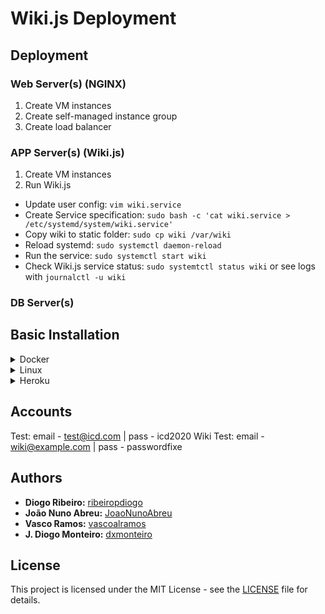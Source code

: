 # Wiki.js Deployment

## Deployment

### Web Server(s) (NGINX)

1. Create VM instances
2. Create self-managed instance group
3. Create load balancer

### APP Server(s) (Wiki.js)

1. Create VM instances
2. Run Wiki.js

-   Update user config: `vim wiki.service`
-   Create Service specification: `sudo bash -c 'cat wiki.service > /etc/systemd/system/wiki.service'`
-   Copy wiki to static folder: `sudo cp wiki /var/wiki`
-   Reload systemd: `sudo systemctl daemon-reload`
-   Run the service: `sudo systemctl start wiki`
-   Check Wiki.js service status: `sudo systemtctl status wiki` or see logs with `journalctl -u wiki`

### DB Server(s)

## Basic Installation

<details>
  <summary>Docker</summary>
  
  ### Docker Compose
  - Update docker-compose config: `vim basic-installation/docker-compose.yml`
  - Run compose in background: `docker-compose up -d`
  - Browse to `http://YOUR-SERVER-IP` to complete setup
</details>

<details>
  <summary>Linux</summary>
  
  ### Install PostgreSQL 12
  - Update and install PostgreSQL: `sudo apt update && sudo apt install -y postgresql postgresql-contrib`
  - Create PostgreSQL user: `sudo -u postgres createuser wikijs`
  - Create DB: `sudo -u postgres createdb wiki`
  - Update PostgreSQL user with password: `sudo -u postgres psql -c "ALTER USER wikijs WITH ENCRYPTED PASSWORD 'wikijsrocks'"`
  - Add user access to DB: `sudo -u postgres psql -c "GRANT ALL PRIVILEGES ON DATABASE wiki to wikijs"`
  
  ### Run Wiki.js Server
  Run: `node server`
  
  ### [Optional] Run Wiki.js Server as Service
  - Update user config: `vim wiki.service`
  - Create Service specification: `sudo bash -c 'cat wiki.service > /etc/systemd/system/wiki.service'`
  - Copy wiki to static folder: `sudo cp wiki /var/wiki`
  - Reload systemd: `sudo systemctl daemon-reload`
  - Run the service: `sudo systemctl start wiki`
  - Check Wiki.js service status: `sudo systemtctl status wiki` or see logs with `journalctl -u wiki`
  
  ### Open Wiki.js
  Browse to `http://YOUR-SERVER-IP:3000` to complete setup.
</details>

<details>
  <summary>Heroku</summary>

### Initial Setup

-   After creating an account on Heroku, click [here](https://heroku.com/deploy?template=https://github.com/requarks/wiki-heroku/tree/2.x).
-   Wait for heroku to deploy.
-   After a succesfull deploy, select manage app. The deploy will be automatically done in a free tier with PostgreSQL.

</details>

## Accounts

Test: email - test@icd.com | pass - icd2020
Wiki Test: email - wiki@example.com | pass - passwordfixe

## Authors

-   **Diogo Ribeiro:** [ribeiropdiogo](https://github.com/ribeiropdiogo)
-   **João Nuno Abreu:** [JoaoNunoAbreu](https://github.com/JoaoNunoAbreu)
-   **Vasco Ramos:** [vascoalramos](https://vascoalramos.me)
-   **J. Diogo Monteiro:** [dxmonteiro](https://github.com/DxMonteiro)

## License

This project is licensed under the MIT License - see the [LICENSE](LICENSE) file for details.
